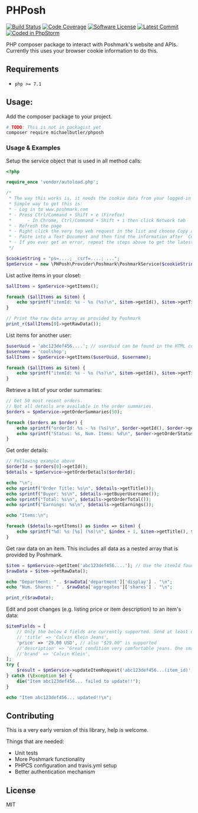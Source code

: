 # PHPosh

[![Build Status](https://travis-ci.org/michaelbutler/phposh.svg?branch=master)](https://travis-ci.org/michaelbutler/phposh)
[![Code Coverage](https://scrutinizer-ci.com/g/michaelbutler/phposh/badges/coverage.png?b=master)](https://scrutinizer-ci.com/g/michaelbutler/phposh/?branch=master)
[![Software License](https://img.shields.io/badge/license-MIT-brightgreen.svg)](https://github.com/michaelbutler/phposh/blob/master/LICENSE)
[![Latest Commit](https://img.shields.io/github/last-commit/michaelbutler/phposh/master)](https://github.com/michaelbutler/phposh/commits/master)
[![Coded in PhpStorm](https://img.shields.io/badge/Coded%20in-PhpStorm-blueviolet)](https://jetbrains.com/phpstorm)

PHP composer package to interact with Poshmark's website and APIs. Currently this uses your browser cookie information to do this.

## Requirements

- `php >= 7.1`

## Usage:

Add the composer package to your project.

```sh
# TODO: This is not in packagist yet
composer require michaelbutler/phposh
```


### Usage & Examples

Setup the service object that is used in all method calls:

```php
<?php

require_once 'vendor/autoload.php';

/*
 * The way this works is, it needs the cookie data from your logged-in Poshmark browser session.
 * Simple way to get this is:
 * - Log in to www.poshmark.com
 * - Press Ctrl/Command + Shift + e (Firefox)
 *      - In Chrome, Ctrl/Command + Shift + i then click Network tab
 * - Refresh the page
 * - Right click the very top web request in the list and choose Copy as cURL
 * - Paste into a Text Document and then find the information after `Cookie:`
 * - If you ever get an error, repeat the steps above to get the latest cookie data.
 */

$cookieString = "ps=....; _csrf=....; ...";
$pmService = new \PHPosh\Provider\Poshmark\PoshmarkService($cookieString);
```

List active items in your closet:

```php
$allItems = $pmService->getItems();

foreach ($allItems as $item) {
    echo sprintf("itemId: %s - %s (%s)\n", $item->getId(), $item->getTitle(), $item->getPrice());
}

// Print the raw data array as provided by Poshmark
print_r($allItems[0]->getRawData());
```

List items for another user:

```php
$userUuid = 'abc123def456....'; // userUuid can be found in the HTML code of a user's closet web page
$username = 'coolshop';
$allItems = $pmService->getItems($userUuid, $username);

foreach ($allItems as $item) {
    echo sprintf("itemId: %s - %s (%s)\n", $item->getId(), $item->getTitle(), $item->getPrice());
}
```

Retrieve a list of your order summaries:

```php
// Get 50 most recent orders.
// Not all details are available in the order summaries.
$orders = $pmService->getOrderSummaries(50);

foreach ($orders as $order) {
    echo sprintf("orderId: %s - %s (%s)\n", $order->getId(), $order->getTitle(), $order->getBuyerUsername());
    echo sprintf("Status: %s, Num. Items: %d\n", $order->getOrderStatus(), $order->getItemCount());
}
```

Get order details:

```php
// Following example above
$orderId = $orders[0]->getId();
$details = $pmService->getOrderDetails($orderId);

echo "\n";
echo sprintf("Order Title: %s\n", $details->getTitle());
echo sprintf("Buyer: %s\n", $details->getBuyerUsername());
echo sprintf("Total: %s\n", $details->getOrderTotal());
echo sprintf("Earnings: %s\n", $details->getEarnings());

echo "Items:\n";

foreach ($details->getItems() as $index => $item) {
    echo sprintf("%d: %s [%s] (%s)\n", $index + 1, $item->getTitle(), $item->getSize(), $item->getPrice());
}
```

Get raw data on an item. This includes all data as a nested array that is provided by Poshmark.

```php
$item = $pmService->getItem('abc123def456....'); // Use the itemId found via getItems or from an order
$rawData = $item->getRawData();

echo "Department: " . $rawData['department']['display'] . "\n";
echo "Num. Shares: " . $rawData['aggregates']['shares'] . "\n";

print_r($rawData);
```

Edit and post changes (e.g. listing price or item description) to an item's data:

```php
$itemFields = [
    // Only the below 4 fields are currently supported. Send at least one, multiple supported.
    // 'title' => 'Calvin Klein Jeans',
    'price' => '29.00 USD', // also "$29.00" is supported
    //'description' => 'Great condition very comfortable jeans. One small tear on the left front pocket',
    //'brand' => 'Calvin Klein',
];
try {
    $result = $pmService->updateItemRequest('abc123def456...(item_id)', $itemFields);
} catch (\Exception $e) {
    die("Item abc123def456... failed to update!!");
}

echo "Item abc123def456... updated!!\n";
```

## Contributing

This is a very early version of this library, help is welcome.

Things that are needed:

- Unit tests
- More Poshmark functionality
- PHPCS configuration and travis.yml setup
- Better authentication mechanism

## License

MIT
